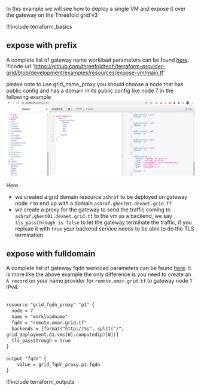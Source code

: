 In this example we will see how to deploy a single VM and expose it over the gateway on the Threefold grid v3 

!!!include terraform_basics

## expose with prefix
A complete list of gateway name workload parameters can be found [here](https://github.com/threefoldtech/terraform-provider-grid/blob/development/docs/resources/name_proxy.md).
!!!code url:'https://github.com/threefoldtech/terraform-provider-grid/blob/development/examples/resources/expose-vm/main.tf'



please note to use grid_name_proxy you should choose a node that has public config and has a domain in its public config like node 7 in the following example
![](img/graphql_publicconf.png)



Here 
- we created a grid domain resource `ashraf` to be deployed on gateway node `7` to end up with a domain `ashraf.ghent01.devnet.grid.tf`
- we create a proxy for the gateway to send the traffic coming to `ashraf.ghent01.devnet.grid.tf` to the vm as a backend, we say `tls_passthrough is false` to let the gateway terminate the traffic, if you replcae it with `true` your backend service needs to be able to do the TLS termination


## expose with fulldomain
A complete list of gateway fqdn workload parameters can be found [here](https://github.com/threefoldtech/terraform-provider-grid/blob/development/docs/resources/fqdn_proxy.md).
it is more like the above example the only difference is you need to create an `A record` on your name provider for `remote.omar.grid.tf`  to gateway node `7` IPv4.

```

resource "grid_fqdn_proxy" "p1" {
  node = 7
  name = "workloadname"
  fqdn = "remote.omar.grid.tf"
  backends = [format("http://%s", split("/", grid_deployment.d1.vms[0].computedip)[0])]
  tls_passthrough = true
}

output "fqdn" {
    value = grid_fqdn_proxy.p1.fqdn
}
```


!!!include terraform_outputs